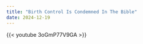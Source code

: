 ```yaml
---
title: "Birth Control Is Condemned In The Bible"
date: 2024-12-19
---
```


{{< youtube 3oGmP77V9GA >}}
